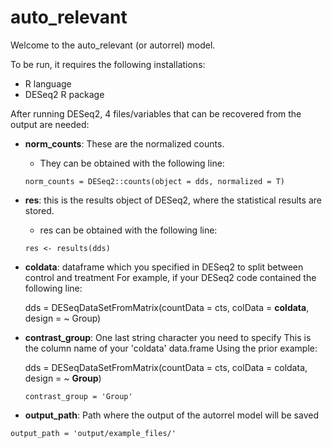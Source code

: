 # auto_relevant

Welcome to the auto_relevant (or autorrel) model.

To be run, it requires the following installations:
- R language
- DESeq2 R package

After running DESeq2, 4 files/variables that can be recovered from the output are needed:
- **norm_counts**: These are the normalized counts. 
  - They can be obtained with the following line:
  ```
  norm_counts = DESeq2::counts(object = dds, normalized = T)
  ```
- **res**: this is the results object of DESeq2, where the statistical results are stored.
  - res can be obtained with the following line:
  ```
  res <- results(dds)
  ```
- **coldata**:  dataframe which you specified  in DESeq2 to split between control and treatment
  For example, if your DESeq2 code contained the following line:

  dds = DESeqDataSetFromMatrix(countData = cts, 
                               colData = **coldata**, 
                               design = ~ Group)

- **contrast_group**: One last string character you need to specify
 This is the column name of your 'coldata' data.frame
  Using the prior example: 
  
    dds = DESeqDataSetFromMatrix(countData = cts, 
                               colData = coldata, 
                               design = ~ **Group**)
    ```
    contrast_group = 'Group'
    ```
- **output_path**: Path where the output of the autorrel model will be saved
```
output_path = 'output/example_files/'
```
